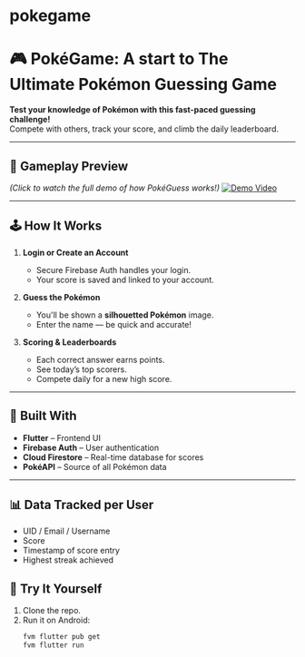 # pokegame
# 🎮 PokéGame: A start to The Ultimate Pokémon Guessing Game

**Test your knowledge of Pokémon with this fast-paced guessing challenge!**  
Compete with others, track your score, and climb the daily leaderboard.

---

## 🎥 Gameplay Preview
*(Click to watch the full demo of how PokéGuess works!)*
[![Demo Video](https://github.com/user-attachments/assets/c70ee4d0-2dfb-4617-85eb-947d318c329a)](https://youtube.com/shorts/axyraWmSrW4?feature=share)

---

## 🕹️ How It Works

1. **Login or Create an Account**
    - Secure Firebase Auth handles your login.
    - Your score is saved and linked to your account.

2. **Guess the Pokémon**
    - You'll be shown a **silhouetted Pokémon** image.
    - Enter the name — be quick and accurate!

3. **Scoring & Leaderboards**
    - Each correct answer earns points.
    - See today’s top scorers.
    - Compete daily for a new high score.

---

## 🧠 Built With

- **Flutter** – Frontend UI
- **Firebase Auth** – User authentication
- **Cloud Firestore** – Real-time database for scores
- **PokéAPI** – Source of all Pokémon data

---

## 📊 Data Tracked per User

- UID / Email / Username
- Score
- Timestamp of score entry
- Highest streak achieved

## 🚀 Try It Yourself

1. Clone the repo.
2. Run it on Android:
   ```bash
   fvm flutter pub get
   fvm flutter run
